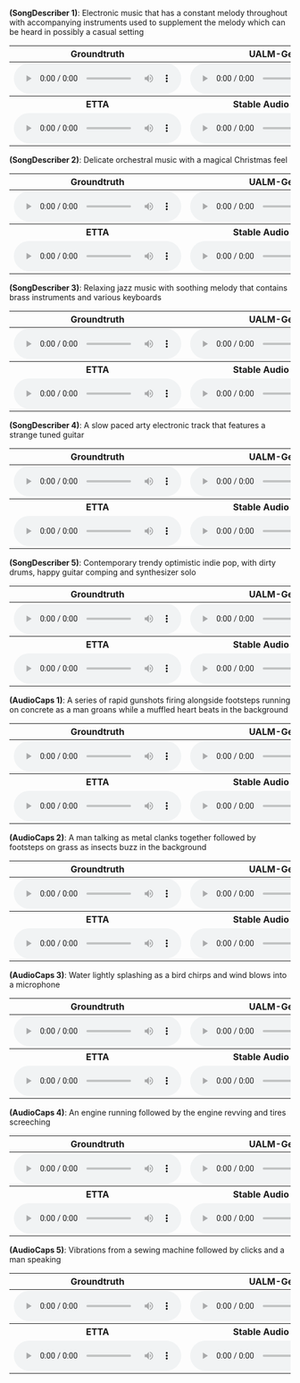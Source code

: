 
**(SongDescriber 1)**: Electronic music that has a constant melody throughout with accompanying instruments used to supplement the melody which can be heard in possibly a casual setting
<table>
  <thead>
    <tr>
      <th align="center">Groundtruth</th>
      <th align="center">UALM-Gen</th>
      <th align="center">UALM</th>
    </tr>
  </thead>
  <tbody>
    <tr>
      <td>
        <audio controls>
          <source src="audio/naive_music_gt_1.wav" type="audio/wav">
        </audio>
      </td>
      <td>
        <audio controls>
          <source src="audio/naive_music_ualmgen_1.wav" type="audio/wav">
        </audio>
      </td>
      <td>
        <audio controls>
          <source src="audio/naive_music_ualm_1.wav" type="audio/wav">
        </audio>
      </td>
    </tr>
    <tr>
      <th align="center">ETTA</th>
      <th align="center">Stable Audio Open</th>
      <th align="center">MusicGen</th>
    </tr>
    <tr>
      <td>
        <audio controls>
          <source src="audio/naive_music_etta_1.wav" type="audio/wav">
        </audio>
      </td>
      <td>
        <audio controls>
          <source src="audio/naive_music_sao_1.wav" type="audio/wav">
        </audio>
      </td>
      <td>
        <audio controls>
          <source src="audio/naive_music_musicgen_1.wav" type="audio/wav">
        </audio>
      </td>
    </tr>
  </tbody>
</table>


**(SongDescriber 2)**: Delicate orchestral music with a magical Christmas feel
<table>
  <thead>
    <tr>
      <th align="center">Groundtruth</th>
      <th align="center">UALM-Gen</th>
      <th align="center">UALM</th>
    </tr>
  </thead>
  <tbody>
    <tr>
      <td>
        <audio controls>
          <source src="audio/naive_music_gt_3.wav" type="audio/wav">
        </audio>
      </td>
      <td>
        <audio controls>
          <source src="audio/naive_music_ualmgen_3.wav" type="audio/wav">
        </audio>
      </td>
      <td>
        <audio controls>
          <source src="audio/naive_music_ualm_3.wav" type="audio/wav">
        </audio>
      </td>
    </tr>
    <tr>
      <th align="center">ETTA</th>
      <th align="center">Stable Audio Open</th>
      <th align="center">MusicGen</th>
    </tr>
    <tr>
      <td>
        <audio controls>
          <source src="audio/naive_music_etta_3.wav" type="audio/wav">
        </audio>
      </td>
      <td>
        <audio controls>
          <source src="audio/naive_music_sao_3.wav" type="audio/wav">
        </audio>
      </td>
      <td>
        <audio controls>
          <source src="audio/naive_music_musicgen_3.wav" type="audio/wav">
        </audio>
      </td>
    </tr>
  </tbody>
</table>

**(SongDescriber 3)**: Relaxing jazz music with soothing melody that contains brass instruments and various keyboards
<table>
  <thead>
    <tr>
      <th align="center">Groundtruth</th>
      <th align="center">UALM-Gen</th>
      <th align="center">UALM</th>
    </tr>
  </thead>
  <tbody>
    <tr>
      <td>
        <audio controls>
          <source src="audio/naive_music_gt_7.wav" type="audio/wav">
        </audio>
      </td>
      <td>
        <audio controls>
          <source src="audio/naive_music_ualmgen_7.wav" type="audio/wav">
        </audio>
      </td>
      <td>
        <audio controls>
          <source src="audio/naive_music_ualm_7.wav" type="audio/wav">
        </audio>
      </td>
    </tr>
    <tr>
      <th align="center">ETTA</th>
      <th align="center">Stable Audio Open</th>
      <th align="center">MusicGen</th>
    </tr>
    <tr>
      <td>
        <audio controls>
          <source src="audio/naive_music_etta_7.wav" type="audio/wav">
        </audio>
      </td>
      <td>
        <audio controls>
          <source src="audio/naive_music_sao_7.wav" type="audio/wav">
        </audio>
      </td>
      <td>
        <audio controls>
          <source src="audio/naive_music_musicgen_7.wav" type="audio/wav">
        </audio>
      </td>
    </tr>
  </tbody>
</table>

**(SongDescriber 4)**: A slow paced arty electronic track that features a strange tuned guitar
<table>
  <thead>
    <tr>
      <th align="center">Groundtruth</th>
      <th align="center">UALM-Gen</th>
      <th align="center">UALM</th>
    </tr>
  </thead>
  <tbody>
    <tr>
      <td>
        <audio controls>
          <source src="audio/naive_music_gt_36.wav" type="audio/wav">
        </audio>
      </td>
      <td>
        <audio controls>
          <source src="audio/naive_music_ualmgen_36.wav" type="audio/wav">
        </audio>
      </td>
      <td>
        <audio controls>
          <source src="audio/naive_music_ualm_36.wav" type="audio/wav">
        </audio>
      </td>
    </tr>
    <tr>
      <th align="center">ETTA</th>
      <th align="center">Stable Audio Open</th>
      <th align="center">MusicGen</th>
    </tr>
    <tr>
      <td>
        <audio controls>
          <source src="audio/naive_music_etta_36.wav" type="audio/wav">
        </audio>
      </td>
      <td>
        <audio controls>
          <source src="audio/naive_music_sao_36.wav" type="audio/wav">
        </audio>
      </td>
      <td>
        <audio controls>
          <source src="audio/naive_music_musicgen_36.wav" type="audio/wav">
        </audio>
      </td>
    </tr>
  </tbody>
</table>

**(SongDescriber 5)**: Contemporary trendy optimistic indie pop, with dirty drums, happy guitar comping and synthesizer solo
<table>
  <thead>
    <tr>
      <th align="center">Groundtruth</th>
      <th align="center">UALM-Gen</th>
      <th align="center">UALM</th>
    </tr>
  </thead>
  <tbody>
    <tr>
      <td>
        <audio controls>
          <source src="audio/naive_music_gt_48.wav" type="audio/wav">
        </audio>
      </td>
      <td>
        <audio controls>
          <source src="audio/naive_music_ualmgen_48.wav" type="audio/wav">
        </audio>
      </td>
      <td>
        <audio controls>
          <source src="audio/naive_music_ualm_48.wav" type="audio/wav">
        </audio>
      </td>
    </tr>
    <tr>
      <th align="center">ETTA</th>
      <th align="center">Stable Audio Open</th>
      <th align="center">MusicGen</th>
    </tr>
    <tr>
      <td>
        <audio controls>
          <source src="audio/naive_music_etta_48.wav" type="audio/wav">
        </audio>
      </td>
      <td>
        <audio controls>
          <source src="audio/naive_music_sao_48.wav" type="audio/wav">
        </audio>
      </td>
      <td>
        <audio controls>
          <source src="audio/naive_music_musicgen_48.wav" type="audio/wav">
        </audio>
      </td>
    </tr>
  </tbody>
</table>

**(AudioCaps 1)**: A series of rapid gunshots firing alongside footsteps running on concrete as a man groans while a muffled heart beats in the background
<table>
  <thead>
    <tr>
      <th align="center">Groundtruth</th>
      <th align="center">UALM-Gen</th>
      <th align="center">UALM</th>
    </tr>
  </thead>
  <tbody>
    <tr>
      <td>
        <audio controls>
          <source src="audio/naive_audio_gt_9.wav" type="audio/wav">
        </audio>
      </td>
      <td>
        <audio controls>
          <source src="audio/naive_audio_ualmgen_9.wav" type="audio/wav">
        </audio>
      </td>
      <td>
        <audio controls>
          <source src="audio/naive_audio_ualm_9.wav" type="audio/wav">
        </audio>
      </td>
    </tr>
    <tr>
      <th align="center">ETTA</th>
      <th align="center">Stable Audio Open</th>
      <th align="center">MusicGen</th>
    </tr>
    <tr>
      <td>
        <audio controls>
          <source src="audio/naive_audio_etta_9.wav" type="audio/wav">
        </audio>
      </td>
      <td>
        <audio controls>
          <source src="audio/naive_audio_sao_9.wav" type="audio/wav">
        </audio>
      </td>
      <td>
        <audio controls>
          <source src="audio/naive_audio_musicgen_9.wav" type="audio/wav">
        </audio>
      </td>
    </tr>
  </tbody>
</table>

**(AudioCaps 2)**: A man talking as metal clanks together followed by footsteps on grass as insects buzz in the background
<table>
  <thead>
    <tr>
      <th align="center">Groundtruth</th>
      <th align="center">UALM-Gen</th>
      <th align="center">UALM</th>
    </tr>
  </thead>
  <tbody>
    <tr>
      <td>
        <audio controls>
          <source src="audio/naive_audio_gt_22.wav" type="audio/wav">
        </audio>
      </td>
      <td>
        <audio controls>
          <source src="audio/naive_audio_ualmgen_22.wav" type="audio/wav">
        </audio>
      </td>
      <td>
        <audio controls>
          <source src="audio/naive_audio_ualm_22.wav" type="audio/wav">
        </audio>
      </td>
    </tr>
    <tr>
      <th align="center">ETTA</th>
      <th align="center">Stable Audio Open</th>
      <th align="center">MusicGen</th>
    </tr>
    <tr>
      <td>
        <audio controls>
          <source src="audio/naive_audio_etta_22.wav" type="audio/wav">
        </audio>
      </td>
      <td>
        <audio controls>
          <source src="audio/naive_audio_sao_22.wav" type="audio/wav">
        </audio>
      </td>
      <td>
        <audio controls>
          <source src="audio/naive_audio_musicgen_22.wav" type="audio/wav">
        </audio>
      </td>
    </tr>
  </tbody>
</table>

**(AudioCaps 3)**: Water lightly splashing as a bird chirps and wind blows into a microphone
<table>
  <thead>
    <tr>
      <th align="center">Groundtruth</th>
      <th align="center">UALM-Gen</th>
      <th align="center">UALM</th>
    </tr>
  </thead>
  <tbody>
    <tr>
      <td>
        <audio controls>
          <source src="audio/naive_audio_gt_24.wav" type="audio/wav">
        </audio>
      </td>
      <td>
        <audio controls>
          <source src="audio/naive_audio_ualmgen_24.wav" type="audio/wav">
        </audio>
      </td>
      <td>
        <audio controls>
          <source src="audio/naive_audio_ualm_24.wav" type="audio/wav">
        </audio>
      </td>
    </tr>
    <tr>
      <th align="center">ETTA</th>
      <th align="center">Stable Audio Open</th>
      <th align="center">MusicGen</th>
    </tr>
    <tr>
      <td>
        <audio controls>
          <source src="audio/naive_audio_etta_24.wav" type="audio/wav">
        </audio>
      </td>
      <td>
        <audio controls>
          <source src="audio/naive_audio_sao_24.wav" type="audio/wav">
        </audio>
      </td>
      <td>
        <audio controls>
          <source src="audio/naive_audio_musicgen_24.wav" type="audio/wav">
        </audio>
      </td>
    </tr>
  </tbody>
</table>

**(AudioCaps 4)**: An engine running followed by the engine revving and tires screeching
<table>
  <thead>
    <tr>
      <th align="center">Groundtruth</th>
      <th align="center">UALM-Gen</th>
      <th align="center">UALM</th>
    </tr>
  </thead>
  <tbody>
    <tr>
      <td>
        <audio controls>
          <source src="audio/naive_audio_gt_50.wav" type="audio/wav">
        </audio>
      </td>
      <td>
        <audio controls>
          <source src="audio/naive_audio_ualmgen_50.wav" type="audio/wav">
        </audio>
      </td>
      <td>
        <audio controls>
          <source src="audio/naive_audio_ualm_50.wav" type="audio/wav">
        </audio>
      </td>
    </tr>
    <tr>
      <th align="center">ETTA</th>
      <th align="center">Stable Audio Open</th>
      <th align="center">MusicGen</th>
    </tr>
    <tr>
      <td>
        <audio controls>
          <source src="audio/naive_audio_etta_50.wav" type="audio/wav">
        </audio>
      </td>
      <td>
        <audio controls>
          <source src="audio/naive_audio_sao_50.wav" type="audio/wav">
        </audio>
      </td>
      <td>
        <audio controls>
          <source src="audio/naive_audio_musicgen_50.wav" type="audio/wav">
        </audio>
      </td>
    </tr>
  </tbody>
</table>

**(AudioCaps 5)**: Vibrations from a sewing machine followed by clicks and a man speaking
<table>
  <thead>
    <tr>
      <th align="center">Groundtruth</th>
      <th align="center">UALM-Gen</th>
      <th align="center">UALM</th>
    </tr>
  </thead>
  <tbody>
    <tr>
      <td>
        <audio controls>
          <source src="audio/naive_audio_gt_39.wav" type="audio/wav">
        </audio>
      </td>
      <td>
        <audio controls>
          <source src="audio/naive_audio_ualmgen_39.wav" type="audio/wav">
        </audio>
      </td>
      <td>
        <audio controls>
          <source src="audio/naive_audio_ualm_39.wav" type="audio/wav">
        </audio>
      </td>
    </tr>
    <tr>
      <th align="center">ETTA</th>
      <th align="center">Stable Audio Open</th>
      <th align="center">MusicGen</th>
    </tr>
    <tr>
      <td>
        <audio controls>
          <source src="audio/naive_audio_etta_39.wav" type="audio/wav">
        </audio>
      </td>
      <td>
        <audio controls>
          <source src="audio/naive_audio_sao_39.wav" type="audio/wav">
        </audio>
      </td>
      <td>
        <audio controls>
          <source src="audio/naive_audio_musicgen_39.wav" type="audio/wav">
        </audio>
      </td>
    </tr>
  </tbody>
</table>
